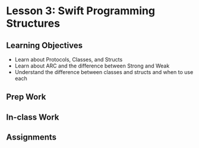 # Lesson 3: Swift Programming Structures
## Learning Objectives
* Learn about Protocols, Classes, and Structs
* Learn about ARC and the difference between Strong and Weak
* Understand the difference between classes and structs and when to use each

## Prep Work

## In-class Work

## Assignments
